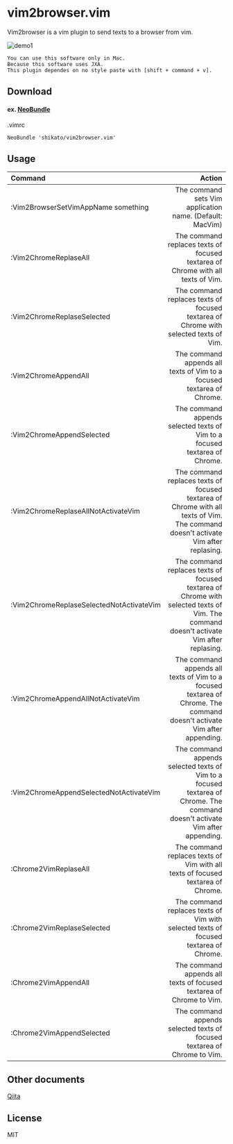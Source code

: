 # vim2browser.vim
Vim2browser is a vim plugin to send texts to a browser from vim.

![demo1](https://qiita-image-store.s3.amazonaws.com/0/47437/78ab94b7-d387-4866-3cb0-bc3f019a22b6.gif)
 
```
You can use this software only in Mac.
Because this software uses JXA.
This plugin dependes on no style paste with [shift + command + v].
```
 
## Download
#### ex. [NeoBundle](https://github.com/Shougo/neobundle.vim)
.vimrc
```
NeoBundle 'shikato/vim2browser.vim'
```

## Usage
| Command | Action |
|:-----------|------------:|
| :Vim2BrowserSetVimAppName something |The command sets Vim application name. (Default: MacVim)|
| :Vim2ChromeReplaseAll |The command replaces texts of focused textarea of Chrome with all texts of Vim.|
| :Vim2ChromeReplaseSelected |The command replaces texts of focused textarea of Chrome with selected texts of Vim.|
| :Vim2ChromeAppendAll |The command appends all texts of Vim to a focused textarea of Chrome.|
| :Vim2ChromeAppendSelected |The command appends selected texts of Vim to a focused textarea of Chrome.|
| :Vim2ChromeReplaseAllNotActivateVim |The command replaces texts of focused textarea of Chrome with all texts of Vim. The command doesn't activate Vim after replasing.|
| :Vim2ChromeReplaseSelectedNotActivateVim |The command replaces texts of focused textarea of Chrome with selected texts of Vim. The command doesn't activate Vim after replasing.|
| :Vim2ChromeAppendAllNotActivateVim |The command appends all texts of Vim to a focused textarea of Chrome. The command doesn't activate Vim after appending.|
| :Vim2ChromeAppendSelectedNotActivateVim |The command appends selected texts of Vim to a focused textarea of Chrome. The  command doesn't activate Vim after appending.|
| :Chrome2VimReplaseAll |The command replaces texts of Vim with all texts of focused textarea of Chrome.|
| :Chrome2VimReplaseSelected |The command replaces texts of Vim with selected texts of focused textarea of Chrome.|
| :Chrome2VimAppendAll |The command appends all texts of focused textarea of Chrome to Vim.|
| :Chrome2VimAppendSelected |The command appends selected texts of focused textarea of Chrome to Vim.|

## Other documents
[Qiita](http://qiita.com/shikato/items/2e8af1330e3ac8949279)

## License
MIT

